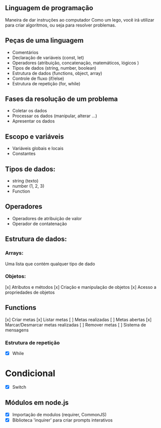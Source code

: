 ## Linguagem de programação

Maneira de dar instruções ao computador
Como um lego, você irá utilizar para criar algoritmos, ou seja para resolver problemas.


## Peças de uma linguagem

- Comentários
- Declaração de variáveis (const, let)
- Operadores (atribuição, concatenação, matemáticos, lógicos )
- Tipos de dados (string, number, boolean)
- Estrutura de dados (functions, object, array)
- Controle de fluxo (if/else)
- Estrutura de repetição (for, while)


## Fases da resolução de um problema

- Coletar os dados 
- Processar os dados (manipular, alterar ...) 
- Apresentar os dados


## Escopo e variáveis

- Variáveis globais e locais
- Constantes


## Tipos de dados:

- string (texto)
- number (1, 2, 3)
- Function

## Operadores

- Operadores de atribuição de valor
- Operador de contatenação


## Estrutura de dados:

### Arrays:

Uma lista que contém qualquer tipo de dado

### Objetos:

[x] Atributos e métodos
[x] Criação e manipulação de objetos
[x] Acesso a propriedades de objetos

## Functions

[x] Criar metas 
[x] Listar metas 
[ ] Metas realizadas 
[ ] Metas abertas 
[x] Marcar/Desmarcar metas realizadas 
[ ] Remover metas 
[ ] Sistema de mensagens

### Estrutura de repetição

- [x] While

# Condicional 

- [x] Switch

## Módulos em node.js

- [x] Importação de modulos (requirer, CommonJS)
- [x] Biblioteca 'inquirer' para criar prompts interativos